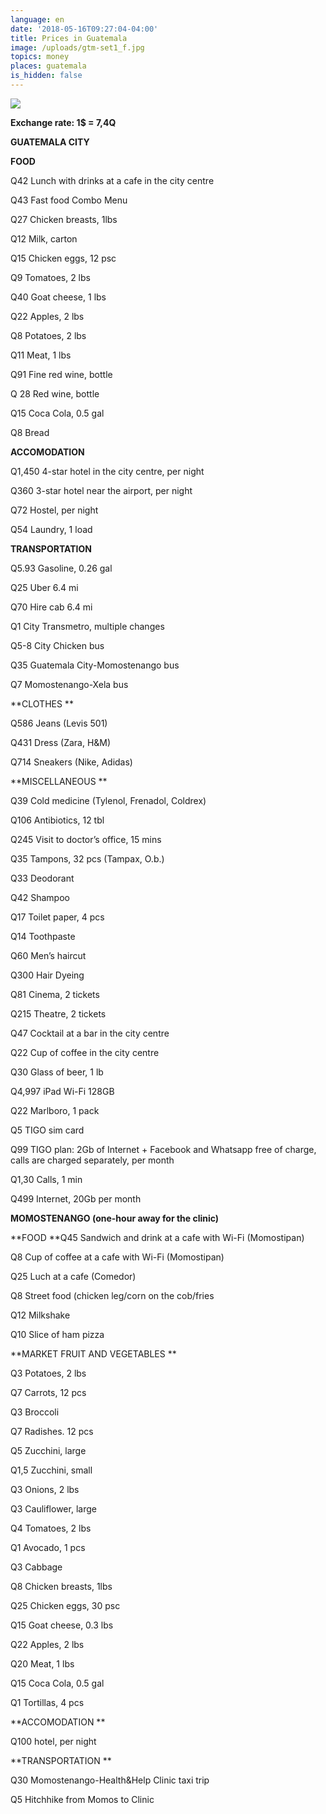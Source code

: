 ```yaml
---
language: en
date: '2018-05-16T09:27:04-04:00'
title: Prices in Guatemala
image: /uploads/gtm-set1_f.jpg
topics: money
places: guatemala
is_hidden: false
---
```

![](/uploads/gtm-set1_f.jpg)

**Exchange rate: 1$ = 7,4Q** 

**GUATEMALA CITY**

**FOOD**

Q42 Lunch with drinks at a cafe in the city centre

Q43 Fast food Combo Menu 

Q27 Chicken breasts, 1lbs

Q12 Milk, carton

Q15 Chicken eggs, 12 psc

Q9 Tomatoes, 2 lbs

Q40 Goat cheese, 1 lbs 

Q22 Apples, 2 lbs

Q8 Potatoes, 2 lbs 

Q11 Meat, 1 lbs 

Q91 Fine red wine, bottle 

Q 28 Red wine, bottle 

Q15 Coca Cola, 0.5 gal

Q8 Bread

**ACCOMODATION**

Q1,450 4-star hotel in the city centre, per night 

Q360 3-star hotel near the airport, per night 

Q72 Hostel, per night

Q54 Laundry, 1 load 

**TRANSPORTATION**

Q5.93 Gasoline, 0.26 gal

Q25 Uber 6.4 mi

Q70 Hire cab 6.4 mi

Q1 City Transmetro, multiple changes

Q5-8 City Chicken bus

Q35 Guatemala City-Momostenango bus

Q7 Momostenango-Xela bus

**CLOTHES **

Q586 Jeans (Levis 501) 

Q431 Dress (Zara, H&M)

Q714 Sneakers (Nike, Adidas)

**MISCELLANEOUS **

Q39 Cold medicine (Tylenol, Frenadol, Coldrex) 

Q106 Antibiotics, 12 tbl

Q245 Visit to doctor’s office, 15 mins

Q35 Tampons, 32 pcs (Tampax, O.b.)

Q33 Deodorant

Q42 Shampoo

Q17 Toilet paper, 4 pcs

Q14 Toothpaste

Q60 Men’s haircut

Q300 Hair Dyeing

Q81 Cinema, 2 tickets

Q215 Theatre, 2 tickets

Q47 Cocktail at a bar in the city centre

Q22 Cup of coffee in the city centre

Q30 Glass of beer, 1 lb

Q4,997 iPad Wi-Fi 128GB

Q22 Marlboro, 1 pack

Q5 TIGO sim card

Q99 TIGO plan: 2Gb of Internet + Facebook and Whatsapp free of charge, calls are charged separately, per month

Q1,30 Calls, 1 min

Q499 Internet, 20Gb per month

**MOMOSTENANGO (one-hour away for the clinic)**

**FOOD
**Q45 Sandwich and drink at a cafe with Wi-Fi (Momostipan)

Q8 Cup of coffee at a cafe with Wi-Fi (Momostipan)

Q25 Luch at a cafe (Comedor)

Q8 Street food (chicken leg/corn on the cob/fries

Q12 Milkshake 

Q10 Slice of ham pizza

**MARKET FRUIT AND VEGETABLES 
**

Q3 Potatoes, 2 lbs

Q7 Carrots, 12 pcs

Q3 Broccoli

Q7 Radishes. 12 pcs

Q5 Zucchini, large

Q1,5 Zucchini, small

Q3 Onions, 2 lbs

Q3 Cauliflower, large

Q4 Tomatoes, 2 lbs

Q1 Avocado, 1 pcs

Q3 Cabbage

Q8 Chicken breasts, 1lbs

Q25 Chicken eggs, 30 psc

Q15 Goat cheese, 0.3 lbs

Q22 Apples, 2 lbs

Q20 Meat, 1 lbs

Q15 Coca Cola, 0.5 gal

Q1 Tortillas, 4 pcs

**ACCOMODATION
**

Q100 hotel, per night

**TRANSPORTATION
**

Q30 Momostenango-Health&Help Clinic taxi trip

Q5 Hitchhike from Momos to Clinic
